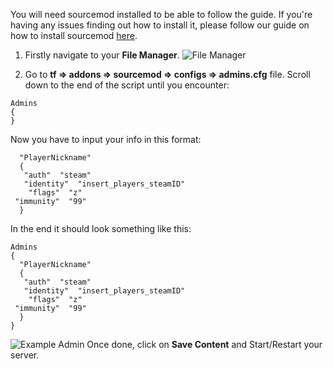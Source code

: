 You will need sourcemod installed to be able to follow the guide.
If you're having any issues finding out how to install it, please follow our guide on how to install sourcemod [here](How_to_install_metamod_and_sourcemod_on_your_TF2_server.md).

1. Firstly navigate to your **File Manager**.
![File Manager](../images/file-manager.png)

2. Go to **tf => addons => sourcemod => configs => admins.cfg** file. Scroll down to the end of the script until you encounter:
```
Admins
{
}
```
Now you have to input your info in this format:
```
  "PlayerNickname" 
  { 
   "auth"  "steam" 
   "identity"  "insert_players_steamID" 
    "flags"  "z" 
 "immunity"  "99" 
  }
```
In the end it should look something like this:
```
Admins
{
  "PlayerNickname" 
  { 
   "auth"  "steam" 
   "identity"  "insert_players_steamID" 
    "flags"  "z" 
 "immunity"  "99" 
  }
}
```
![Example Admin](../images/example-admin.png)
Once done, click on **Save Content** and Start/Restart your server.